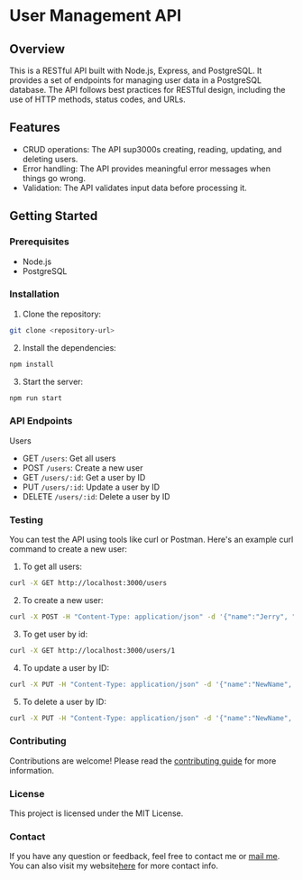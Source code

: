 # User Management API

## Overview

This is a RESTful API built with Node.js, Express, and PostgreSQL. It provides a set of endpoints for managing user data in a PostgreSQL database. The API follows best practices for RESTful design, including the use of HTTP methods, status codes, and URLs.

## Features

- CRUD operations: The API sup3000s creating, reading, updating, and deleting users.
- Error handling: The API provides meaningful error messages when things go wrong.
- Validation: The API validates input data before processing it.

## Getting Started

### Prerequisites

- Node.js
- PostgreSQL

### Installation

1. Clone the repository:
```bash
git clone <repository-url>
``` 
2. Install the dependencies:
```sh 
npm install 
```
3. Start the server: 
```sh 
npm run start
``` 

### API Endpoints
Users 
- GET `/users`: Get all users
- POST `/users`: Create a new user
- GET `/users/:id`: Get a user by ID
- PUT `/users/:id`: Update a user by ID
- DELETE `/users/:id`: Delete a user by ID


### Testing 

You can test the API using tools like curl or Postman. Here's an example curl command to create a new user:
1. To get all users: 
```sh 
curl -X GET http://localhost:3000/users
```

2. To create a new user:
```bash
curl -X POST -H "Content-Type: application/json" -d '{"name":"Jerry", "email":"jerry@example.com"}' http://localhost:3000/users
```

3. To get user by id: 
```sh 
curl -X GET http://localhost:3000/users/1
```

4. To update a user by ID:
```sh
curl -X PUT -H "Content-Type: application/json" -d '{"name":"NewName", "email":"newemail@example.com"}' http://localhost:3000/users/1
```

5. To delete a user by ID:
```bash 
curl -X PUT -H "Content-Type: application/json" -d '{"name":"NewName", "email":"newemail@example.com"}' http://localhost:3000/users/1
```

### Contributing
Contributions are welcome! Please read the [contributing guide](https://www.dataschool.io/how-to-contribute-on-github/) for more information.


### License
This project is licensed under the MIT License.

### Contact 
If you have any question or feedback, feel free to contact me or [mail me](mailto:achabinod1112@gmail.com). You can also visit my website[here](https://www.binodcodemaster.com) for more contact info.